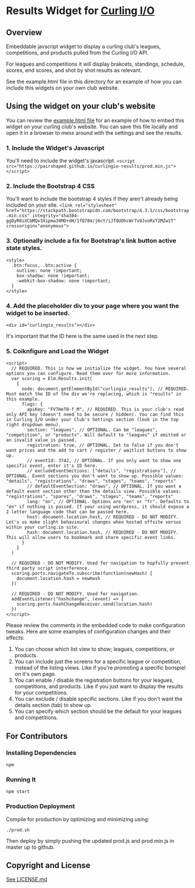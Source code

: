 # Results Widget for [Curling I/O](https://curling.io)


## Overview

Embeddable javscript widget to display a curling club's leagues, competitions, and products pulled from the Curling I/O API.

For leagues and competitions it will display brakcets, standings, schedule, scores, end scores, and shot by shot results as relevant.

See the example.html file in this directory for an example of how you can include this widgets on your own club website.

## Using the widget on your club's website

You can review the [example.html file](example.html) for an example of how to embed this widget on your curling club's website.
You can save this file locally and open it in a browser to mess around with the settings and see the results.

### 1. Include the Widget's Javascript

You'll need to include the widget's javascript.
```<script src="https://pairshaped.github.io/curlingio-results/prod.min.js"></script>```

### 2. Include the Bootstrap 4 CSS

You'll want to include the bootstrap 4 styles if they aren't already being included on your site.
```<link rel="stylesheet" href="https://stackpath.bootstrapcdn.com/bootstrap/4.3.1/css/bootstrap.min.css" integrity="sha384-ggOyR0iXCbMQv3Xipma34MD+dH/1fQ784/j6cY/iJTQUOhcWr7x9JvoRxT2MZw1T" crossorigin="anonymous">```

### 3. Optionally include a fix for Bootstrap's link button active state styles.

```
<style>
  .btn:focus, .btn:active {
    outline: none !important;
    box-shadow: none !important;
    -webkit-box-shadow: none !important;
  }
</style>
```

### 4. Add the placeholder div to your page where you want the widget to be inserted.

```<div id="curlingio_results"></div>```

It's important that the ID here is the same used in the next step.

### 5. Coiknfigure and Load the Widget

```
<script>
  // REQUIRED. This is how we initialize the widget. You have several options you can configure. Read them over for more information.
  var scoring = Elm.Results.init(
    {
      node: document.getElementById("curlingio_results"), // REQUIRED. Must match the ID of the div we're replacing, which is "results" in this example.
      flags: {
        apiKey: "FV7HeT0-f_M", // REQUIRED. This is your club's read only API key (doesn't need to be secure / hidden). You can find this in Curling I/O under your Club's Settings section (look in the top right dropdown menu).
        section: "leagues", // OPTIONAL. Can be "leagues", "competition", or "products". Will default to "leagues" if omitted or an invalid value is passed.
        registration: true, // OPTIONAL. Set to false if you don't want prices and the add to cart / register / waitlist buttons to show up.
        // eventId: 3742, // OPTIONAL. If you only want to show one specific event, enter it's ID here.
        // excludeEventSections: ["details", "registrations"], // OPTIONAL. Event sections you don't want to show up. Possible values: "details", "registrations", "draws", "stages", "teams", "reports"
        // defaultEventSection: "draws", // OPTIONAL. If you want a default event section other than the details view. Possible values: "registrations", "spares", "draws", "stages", "teams", "reports"
        lang: "en", // OPTIONAL. Options are "en" or "fr". Defaults to "en" if nothing is passed. If your using wordpress, it should expose a 2 letter language code that can be passed here.
        host: document.location.host, // REQUIRED - DO NOT MODIFY. Let's us make slight behavioural changes when hosted offsite versus within your curling.io site.
        hash: document.location.hash, // REQUIRED - DO NOT MODIFY. This will allow users to bookmark and share specific event links.
      }
    }
  )

  // REQUIRED - DO NOT MODIFY. Used for navigation to hopfully prevent third party script interference.
  scoring.ports.navigateTo.subscribe(function(newHash) {
    document.location.hash = newHash
  })

  // REQUIRED - DO NOT MODIFY. Used for navigation.
  addEventListener("hashchange", (event) => {
    scoring.ports.hashChangeReceiver.send(location.hash)
  })
</script>
```

Please review the comments in the embedded code to make configuration tweaks. Here are some examples of configuration changes and their effects:

1. You can choose which list view to show; leagues, competitions, or products.
2. You can include just the screens for a specific league or competition, instead of the listing views. Like if you're promoting a specific bonspiel on it's own page.
3. You can enable / disable the registration buttons for your leagues, competitions, and products. Like if you just want to display the results for your competitions.
4. You can exclude / disable specific sections. Like if you don't want the details section (tab) to show up.
5. You can specify which section should be the default for your leagues and competitions.


## For Contributors

### Installing Dependencies

```
npm
```


### Running It

```
npm start
```

### Production Deployment

Compile for production by optimizing and minimizing using:

```
./prod.sh
```

Then deploy by simply pushing the updated prod.js and prod.min.js in master up to github.


## Copyright and License

[See LICENSE.md](LICENSE.md)
